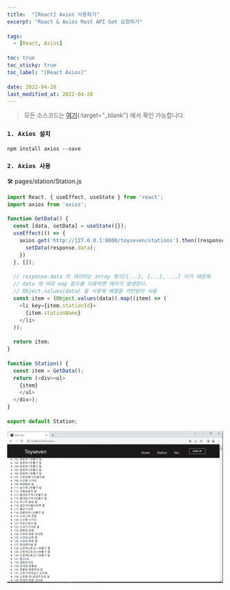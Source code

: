 ```yaml
---
title:  "[React] Axios 사용하기"
excerpt: "React & Axios Rest API Get 요청하기"

tags:
  - [React, Axios]

toc: true
toc_sticky: true
toc_label: "[React Axios]"
 
date: 2022-04-28
last_modified_at: 2022-04-28
---
```


> 모든 소스코드는 [여기](https://github.com/ymkmoon/toyseven-react){:target="_blank"} 에서 확인 가능합니다.

### ``1. Axios 설치``

```console
npm install axios --save
```

### ``2. Axios 사용``

🛠 pages/station/Station.js

```js
import React, { useEffect, useState } from 'react';
import axios from 'axios';

function GetData() {
  const [data, setData] = useState({});
  useEffect(() => {
    axios.get('http://127.0.0.1:8000/toyseven/stations').then((response)=> {
      setData(response.data);
    })
  }, []);

  // response.data 의 데이터는 array 형식[{...}, {...}, ...] 이기 때문에
  // data 에 바로 map 함수를 이용하면 에러가 발생한다.
  // Object.values(data) 을 사용해 배열을 리턴받아 사용
  const item = (Object.values(data)).map((item) => (
    <li key={item.stationId}>
      {item.stationName}
    </li>
  ));

  return item;
}

function Station() {
  const item = GetData();
  return (<div><ul>
    {item}
    </ul>
  </div>);  
}
  
export default Station;
```

![React](/assets/image/react/React_toyseven_react_05.PNG)